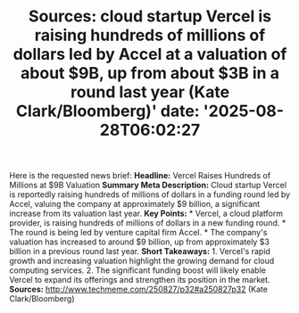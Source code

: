 ﻿---
title: "Sources: cloud startup Vercel is raising hundreds of millions of dollars led by Accel at a valuation of about $9B, up from about $3B in a round last year (Kate Clark/Bloomberg)'
date: '2025-08-28T06:02:27"
category: "Markets"
summary: ""
slug: "sources cloud startup vercel is raising hundreds of millions"
source_urls:
  - "http://www.techmeme.com/250827/p32#a250827p32"
seo:
  title: "Sources: cloud startup Vercel is raising hundreds of millions of dollars led by Accel at a valuation of about $9B, up from about $3B in a round last year (Kate Clark/Bloomberg) | Hash n Hedge'
  description: '"
  keywords: ["news", "markets", "brief"]
---
Here is the requested news brief:  **Headline:** Vercel Raises Hundreds of Millions at $9B Valuation  **Summary Meta Description:** Cloud startup Vercel is reportedly raising hundreds of millions of dollars in a funding round led by Accel, valuing the company at approximately $9 billion, a significant increase from its valuation last year.  **Key Points:**  * Vercel, a cloud platform provider, is raising hundreds of millions of dollars in a new funding round. * The round is being led by venture capital firm Accel. * The company's valuation has increased to around $9 billion, up from approximately $3 billion in a previous round last year.  **Short Takeaways:**  1. Vercel's rapid growth and increasing valuation highlight the growing demand for cloud computing services. 2. The significant funding boost will likely enable Vercel to expand its offerings and strengthen its position in the market.  **Sources:**  http://www.techmeme.com/250827/p32#a250827p32 (Kate Clark/Bloomberg) 
